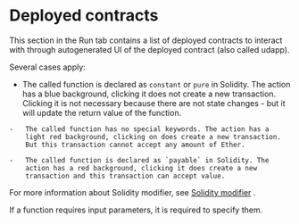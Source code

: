 Deployed contracts
====================

This section in the Run tab contains a list of deployed contracts to interact with through autogenerated UI of the deployed contract (also called udapp).

Several cases apply:

   -   The called function is declared as `constant` or `pure` in
        Solidity. The action has a blue background, clicking it does not
        create a new transaction. Clicking it is not necessary because
        there are not state changes - but it will update the return
        value of the function.

    -   The called function has no special keywords. The action has a
        light red background, clicking on does create a new transaction.
        But this transaction cannot accept any amount of Ether.

    -   The called function is declared as `payable` in Solidity. The
        action has a red background, clicking it does create a new
        transaction and this transaction can accept value.


For more information about Solidity modifier, see [Solidity
modifier](http://solidity.readthedocs.io/en/develop/miscellaneous.html?highlight=pure#modifiers)
.

If a function requires input parameters, it is required to specify them.
